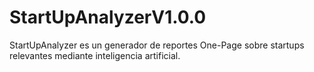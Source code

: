 # StartUpAnalyzerV1.0.0
StartUpAnalyzer es un generador de reportes One-Page sobre startups relevantes mediante inteligencia artificial. 
